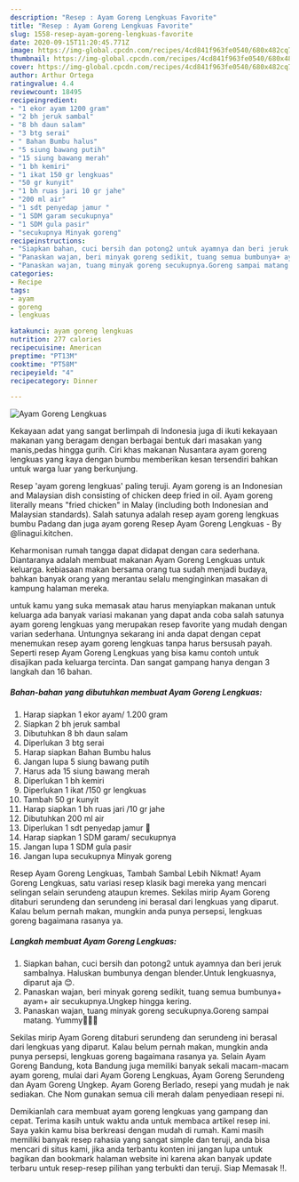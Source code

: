 ```yaml
---
description: "Resep : Ayam Goreng Lengkuas Favorite"
title: "Resep : Ayam Goreng Lengkuas Favorite"
slug: 1558-resep-ayam-goreng-lengkuas-favorite
date: 2020-09-15T11:20:45.771Z
image: https://img-global.cpcdn.com/recipes/4cd841f963fe0540/680x482cq70/ayam-goreng-lengkuas-foto-resep-utama.jpg
thumbnail: https://img-global.cpcdn.com/recipes/4cd841f963fe0540/680x482cq70/ayam-goreng-lengkuas-foto-resep-utama.jpg
cover: https://img-global.cpcdn.com/recipes/4cd841f963fe0540/680x482cq70/ayam-goreng-lengkuas-foto-resep-utama.jpg
author: Arthur Ortega
ratingvalue: 4.4
reviewcount: 18495
recipeingredient:
- "1 ekor ayam 1200 gram"
- "2 bh jeruk sambal"
- "8 bh daun salam"
- "3 btg serai"
- " Bahan Bumbu halus"
- "5 siung bawang putih"
- "15 siung bawang merah"
- "1 bh kemiri"
- "1 ikat 150 gr lengkuas"
- "50 gr kunyit"
- "1 bh ruas jari 10 gr jahe"
- "200 ml air"
- "1 sdt penyedap jamur "
- "1 SDM garam secukupnya"
- "1 SDM gula pasir"
- "secukupnya Minyak goreng"
recipeinstructions:
- "Siapkan bahan, cuci bersih dan potong2 untuk ayamnya dan beri jeruk sambalnya. Haluskan bumbunya dengan blender.Untuk lengkuasnya, diparut aja 😊."
- "Panaskan wajan, beri minyak goreng sedikit, tuang semua bumbunya+ ayam+ air secukupnya.Ungkep hingga kering."
- "Panaskan wajan, tuang minyak goreng secukupnya.Goreng sampai matang. Yummy🤤🤤😘"
categories:
- Recipe
tags:
- ayam
- goreng
- lengkuas

katakunci: ayam goreng lengkuas 
nutrition: 277 calories
recipecuisine: American
preptime: "PT13M"
cooktime: "PT58M"
recipeyield: "4"
recipecategory: Dinner

---
```



![Ayam Goreng Lengkuas](https://img-global.cpcdn.com/recipes/4cd841f963fe0540/680x482cq70/ayam-goreng-lengkuas-foto-resep-utama.jpg)

Kekayaan adat yang sangat berlimpah di Indonesia juga di ikuti kekayaan makanan yang beragam dengan berbagai bentuk dari masakan yang manis,pedas hingga gurih. Ciri khas makanan Nusantara ayam goreng lengkuas yang kaya dengan bumbu memberikan kesan tersendiri bahkan untuk warga luar yang berkunjung.


Resep &#39;ayam goreng lengkuas&#39; paling teruji. Ayam goreng is an Indonesian and Malaysian dish consisting of chicken deep fried in oil. Ayam goreng literally means &#34;fried chicken&#34; in Malay (including both Indonesian and Malaysian standards). Salah satunya adalah resep ayam goreng lengkuas bumbu Padang dan juga ayam goreng Resep Ayam Goreng Lengkuas - By @linagui.kitchen.

Keharmonisan rumah tangga dapat didapat dengan cara sederhana. Diantaranya adalah membuat makanan Ayam Goreng Lengkuas untuk keluarga. kebiasaan makan bersama orang tua sudah menjadi budaya, bahkan banyak orang yang merantau selalu menginginkan masakan di kampung halaman mereka.

untuk kamu yang suka memasak atau harus menyiapkan makanan untuk keluarga ada banyak variasi makanan yang dapat anda coba salah satunya ayam goreng lengkuas yang merupakan resep favorite yang mudah dengan varian sederhana. Untungnya sekarang ini anda dapat dengan cepat menemukan resep ayam goreng lengkuas tanpa harus bersusah payah.
Seperti resep Ayam Goreng Lengkuas yang bisa kamu contoh untuk disajikan pada keluarga tercinta. Dan sangat gampang hanya dengan 3 langkah dan 16 bahan.


<!--inarticleads1-->

##### Bahan-bahan yang dibutuhkan membuat Ayam Goreng Lengkuas:

1. Harap siapkan 1 ekor ayam/ 1.200 gram
1. Siapkan 2 bh jeruk sambal
1. Dibutuhkan 8 bh daun salam
1. Diperlukan 3 btg serai
1. Harap siapkan  Bahan Bumbu halus
1. Jangan lupa 5 siung bawang putih
1. Harus ada 15 siung bawang merah
1. Diperlukan 1 bh kemiri
1. Diperlukan 1 ikat /150 gr lengkuas
1. Tambah 50 gr kunyit
1. Harap siapkan 1 bh ruas jari /10 gr jahe
1. Dibutuhkan 200 ml air
1. Diperlukan 1 sdt penyedap jamur 🍄
1. Harap siapkan 1 SDM garam/ secukupnya
1. Jangan lupa 1 SDM gula pasir
1. Jangan lupa secukupnya Minyak goreng


Resep Ayam Goreng Lengkuas, Tambah Sambal Lebih Nikmat! Ayam Goreng Lengkuas, satu variasi resep klasik bagi mereka yang mencari selingan selain serundeng ataupun kremes. Sekilas mirip Ayam Goreng ditaburi serundeng dan serundeng ini berasal dari lengkuas yang diparut. Kalau belum pernah makan, mungkin anda punya persepsi, lengkuas goreng bagaimana rasanya ya. 

<!--inarticleads2-->

##### Langkah membuat  Ayam Goreng Lengkuas:

1. Siapkan bahan, cuci bersih dan potong2 untuk ayamnya dan beri jeruk sambalnya. Haluskan bumbunya dengan blender.Untuk lengkuasnya, diparut aja 😊.
1. Panaskan wajan, beri minyak goreng sedikit, tuang semua bumbunya+ ayam+ air secukupnya.Ungkep hingga kering.
1. Panaskan wajan, tuang minyak goreng secukupnya.Goreng sampai matang. Yummy🤤🤤😘


Sekilas mirip Ayam Goreng ditaburi serundeng dan serundeng ini berasal dari lengkuas yang diparut. Kalau belum pernah makan, mungkin anda punya persepsi, lengkuas goreng bagaimana rasanya ya. Selain Ayam Goreng Bandung, kota Bandung juga memiliki banyak sekali macam-macam ayam goreng, mulai dari Ayam Goreng Lengkuas, Ayam Goreng Serundeng dan Ayam Goreng Ungkep. Ayam Goreng Berlado, resepi yang mudah je nak sediakan. Che Nom gunakan semua cili merah dalam penyediaan resepi ni. 

Demikianlah cara membuat ayam goreng lengkuas yang gampang dan cepat. Terima kasih untuk waktu anda untuk membaca artikel resep ini. Saya yakin kamu bisa berkreasi dengan mudah di rumah. Kami masih memiliki banyak resep rahasia yang sangat simple dan teruji, anda bisa mencari di situs kami, jika anda terbantu konten ini jangan lupa untuk bagikan dan bookmark halaman website ini karena akan banyak update terbaru untuk resep-resep pilihan yang terbukti dan teruji. Siap Memasak !!. 
